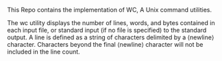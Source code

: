 This Repo contains the implementation of WC, A Unix command utilities.

The wc utility displays the number of lines, words, and bytes contained in each input file, or standard input (if no file is specified) to the standard output.  A line is defined as a string of
     characters delimited by a ⟨newline⟩ character.  Characters beyond the final ⟨newline⟩ character will not be included in the line count.
